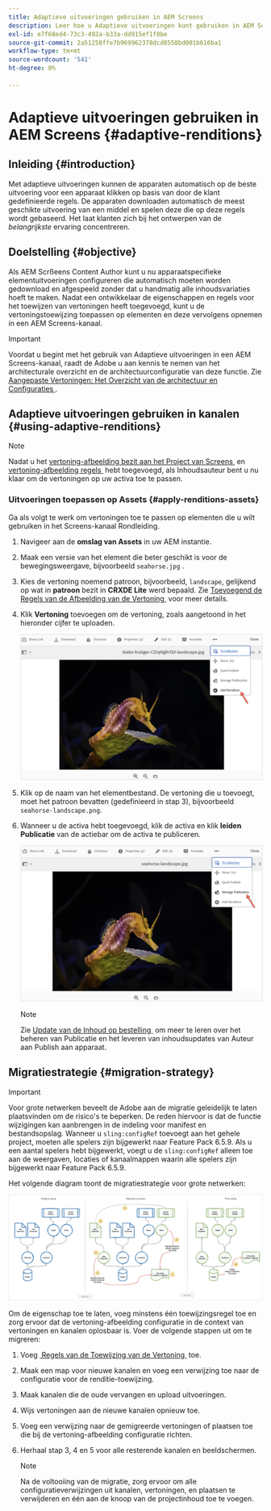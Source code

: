 ```yaml
---
title: Adaptieve uitvoeringen gebruiken in AEM Screens
description: Leer hoe u Adaptieve uitvoeringen kunt gebruiken in AEM Screens.
exl-id: e7f68ed4-73c3-492a-b33a-dd915ef1f8be
source-git-commit: 2a51258ffe7b969962378dcd0558bd001b616ba1
workflow-type: tm+mt
source-wordcount: '541'
ht-degree: 0%

---
```


# Adaptieve uitvoeringen gebruiken in AEM Screens {#adaptive-renditions}

## Inleiding {#introduction}

Met adaptieve uitvoeringen kunnen de apparaten automatisch op de beste uitvoering voor een apparaat klikken op basis van door de klant gedefinieerde regels. De apparaten downloaden automatisch de meest geschikte uitvoering van een middel en spelen deze die op deze regels wordt gebaseerd. Het laat klanten zich bij het ontwerpen van de *belangrijkste* ervaring concentreren.

## Doelstelling {#objective}

Als AEM Scrßeens Content Author kunt u nu apparaatspecifieke elementuitvoeringen configureren die automatisch moeten worden gedownload en afgespeeld zonder dat u handmatig alle inhoudsvariaties hoeft te maken.
Nadat een ontwikkelaar de eigenschappen en regels voor het toewijzen van vertoningen heeft toegevoegd, kunt u de vertoningstoewijzing toepassen op elementen en deze vervolgens opnemen in een AEM Screens-kanaal.

>[!IMPORTANT]
>Voordat u begint met het gebruik van Adaptieve uitvoeringen in een AEM Screens-kanaal, raadt de Adobe u aan kennis te nemen van het architecturale overzicht en de architectuurconfiguratie van deze functie. Zie [&#x200B; Aangepaste Vertoningen: Het Overzicht van de architectuur en Configuraties &#x200B;](/help/user-guide/adaptive-renditions.md).

## Adaptieve uitvoeringen gebruiken in kanalen {#using-adaptive-renditions}

>[!NOTE]
>Nadat u het [&#x200B; vertoning-afbeelding bezit aan het Project van Screens &#x200B;](/help/user-guide/adaptive-renditions.md#rendition-mapping-new) en [&#x200B; vertoning-afbeelding regels &#x200B;](/help/user-guide/adaptive-renditions.md#add-rendition-mapping-rules) hebt toegevoegd, als Inhoudsauteur bent u nu klaar om de vertoningen op uw activa toe te passen.

### Uitvoeringen toepassen op Assets {#apply-renditions-assets}

Ga als volgt te werk om vertoningen toe te passen op elementen die u wilt gebruiken in het Screens-kanaal Rondleiding.

1. Navigeer aan de **omslag van Assets** in uw AEM instantie.
1. Maak een versie van het element die beter geschikt is voor de bewegingsweergave, bijvoorbeeld `seahorse.jpg` .
1. Kies de vertoning noemend patroon, bijvoorbeeld, `landscape`, gelijkend op wat in **patroon** bezit in **CRXDE Lite** werd bepaald. Zie [&#x200B; Toevoegend de Regels van de Afbeelding van de Vertoning &#x200B;](/help/user-guide/adaptive-renditions.md#add-rendition-mapping-rules) voor meer details.
1. Klik **Vertoning** toevoegen om de vertoning, zoals aangetoond in het hieronder cijfer te uploaden.

   ![afbeelding](/help/user-guide/assets/adaptive-renditions/manage-pub-asset2.png)

1. Klik op de naam van het elementbestand. De vertoning die u toevoegt, moet het patroon bevatten (gedefinieerd in stap 3), bijvoorbeeld `seahorse-landscape.png`.
1. Wanneer u de activa hebt toegevoegd, klik de activa en klik **leiden Publicatie** van de actiebar om de activa te publiceren.

   ![afbeelding](/help/user-guide/assets/adaptive-renditions/manage-pub-asset1.png)

   >[!NOTE]
   >Zie [&#x200B; Update van de Inhoud op bestelling &#x200B;](https://experienceleague.adobe.com/nl/docs/experience-manager-screens/user-guide/authoring/content-updates/on-demand-content) om meer te leren over het beheren van Publicatie en het leveren van inhoudsupdates van Auteur aan Publish aan apparaat.

## Migratiestrategie {#migration-strategy}

>[!IMPORTANT]
>Voor grote netwerken beveelt de Adobe aan de migratie geleidelijk te laten plaatsvinden om de risico&#39;s te beperken. De reden hiervoor is dat de functie wijzigingen kan aanbrengen in de indeling voor manifest en bestandsopslag. Wanneer u `sling:configRef` toevoegt aan het gehele project, moeten alle spelers zijn bijgewerkt naar Feature Pack 6.5.9. Als u een aantal spelers hebt bijgewerkt, voegt u de `sling:configRef` alleen toe aan de weergaven, locaties of kanaalmappen waarin alle spelers zijn bijgewerkt naar Feature Pack 6.5.9.

Het volgende diagram toont de migratiestrategie voor grote netwerken:

![afbeelding](/help/user-guide/assets/adaptive-renditions/migration-strategy1.png)

Om de eigenschap toe te laten, voeg minstens één toewijzingsregel toe en zorg ervoor dat de vertoning-afbeelding configuratie in de context van vertoningen en kanalen oplosbaar is. Voer de volgende stappen uit om te migreren:

1. Voeg [&#x200B; Regels van de Toewijzing van de Vertoning &#x200B;](/help/user-guide/adaptive-renditions.md) toe.
1. Maak een map voor nieuwe kanalen en voeg een verwijzing toe naar de configuratie voor de renditie-toewijzing.
1. Maak kanalen die de oude vervangen en upload uitvoeringen.
1. Wijs vertoningen aan de nieuwe kanalen opnieuw toe.
1. Voeg een verwijzing naar de gemigreerde vertoningen of plaatsen toe die bij de vertoning-afbeelding configuratie richten.
1. Herhaal stap 3, 4 en 5 voor alle resterende kanalen en beeldschermen.

   >[!NOTE]
   >Na de voltooiing van de migratie, zorg ervoor om alle configuratieverwijzingen uit kanalen, vertoningen, en plaatsen te verwijderen en één aan de knoop van de projectinhoud toe te voegen.

